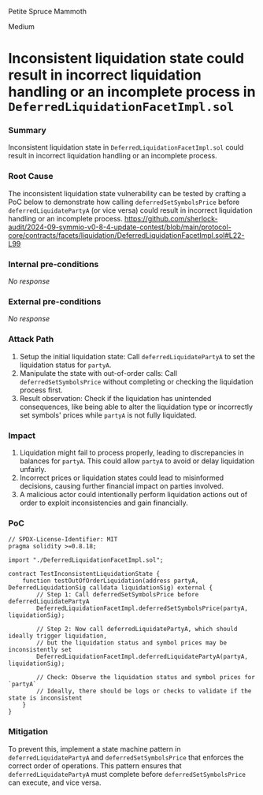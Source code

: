 Petite Spruce Mammoth

Medium

# Inconsistent liquidation state could result in incorrect liquidation handling or an incomplete process in `DeferredLiquidationFacetImpl.sol`

### Summary

Inconsistent liquidation state in `DeferredLiquidationFacetImpl.sol` could result in incorrect liquidation handling or an incomplete process.

### Root Cause

The inconsistent liquidation state vulnerability can be tested by crafting a PoC below to demonstrate how calling `deferredSetSymbolsPrice` before `deferredLiquidatePartyA` (or vice versa) could result in incorrect liquidation handling or an incomplete process.
https://github.com/sherlock-audit/2024-09-symmio-v0-8-4-update-contest/blob/main/protocol-core/contracts/facets/liquidation/DeferredLiquidationFacetImpl.sol#L22-L99

### Internal pre-conditions

_No response_

### External pre-conditions

_No response_

### Attack Path

1. Setup the initial liquidation state: Call `deferredLiquidatePartyA` to set the liquidation status for `partyA`.
2. Manipulate the state with out-of-order calls: Call `deferredSetSymbolsPrice` without completing or checking the liquidation process first.
3. Result observation: Check if the liquidation has unintended consequences, like being able to alter the liquidation type or incorrectly set symbols' prices while `partyA` is not fully liquidated.

### Impact

1. Liquidation might fail to process properly, leading to discrepancies in balances for `partyA`. This could allow `partyA` to avoid or delay liquidation unfairly.
2. Incorrect prices or liquidation states could lead to misinformed decisions, causing further financial impact on parties involved.
3. A malicious actor could intentionally perform liquidation actions out of order to exploit inconsistencies and gain financially.

### PoC

```solidity
// SPDX-License-Identifier: MIT
pragma solidity >=0.8.18;

import "./DeferredLiquidationFacetImpl.sol";

contract TestInconsistentLiquidationState {
    function testOutOfOrderLiquidation(address partyA, DeferredLiquidationSig calldata liquidationSig) external {
        // Step 1: Call deferredSetSymbolsPrice before deferredLiquidatePartyA
        DeferredLiquidationFacetImpl.deferredSetSymbolsPrice(partyA, liquidationSig);

        // Step 2: Now call deferredLiquidatePartyA, which should ideally trigger liquidation, 
        // but the liquidation status and symbol prices may be inconsistently set
        DeferredLiquidationFacetImpl.deferredLiquidatePartyA(partyA, liquidationSig);

        // Check: Observe the liquidation status and symbol prices for `partyA`
        // Ideally, there should be logs or checks to validate if the state is inconsistent
    }
}
```

### Mitigation

To prevent this, implement a state machine pattern in `deferredLiquidatePartyA` and `deferredSetSymbolsPrice` that enforces the correct order of operations. This pattern ensures that `deferredLiquidatePartyA` must complete before `deferredSetSymbolsPrice` can execute, and vice versa.